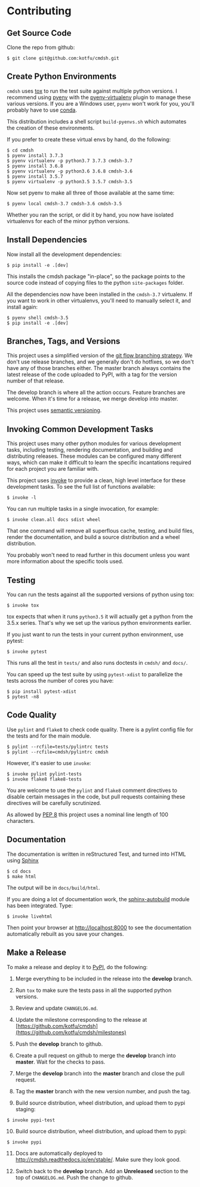 # Contributing


## Get Source Code

Clone the repo from github:
```
$ git clone git@github.com:kotfu/cmdsh.git
```


## Create Python Environments

`cmdsh` uses [tox](https://tox.readthedocs.io/en/latest/) to run the test suite against
multiple python versions. I recommend using [pyenv](https://github.com/pyenv/pyenv) with
the [pyenv-virtualenv](https://github.com/pyenv/pyenv-virtualenv) plugin to manage these
various versions. If you are a Windows user, `pyenv` won't work for you, you'll probably
have to use [conda](https://conda.io/).

This distribution includes a shell script `build-pyenvs.sh` which automates the creation
of these environments.

If you prefer to create these virtual envs by hand, do the following:
```
$ cd cmdsh
$ pyenv install 3.7.3
$ pyenv virtualenv -p python3.7 3.7.3 cmdsh-3.7
$ pyenv install 3.6.8
$ pyenv virtualenv -p python3.6 3.6.8 cmdsh-3.6
$ pyenv install 3.5.7
$ pyenv virtualenv -p python3.5 3.5.7 cmdsh-3.5
```

Now set pyenv to make all three of those available at the same time:
```
$ pyenv local cmdsh-3.7 cmdsh-3.6 cmdsh-3.5
```

Whether you ran the script, or did it by hand, you now have isolated virtualenvs for each
of the minor python versions.


## Install Dependencies

Now install all the development dependencies:
```
$ pip install -e .[dev]
```

This installs the cmdsh package "in-place", so the package points to the source code
instead of copying files to the python `site-packages` folder.

All the dependencies now have been installed in the `cmdsh-3.7` virtualenv. If you want to
work in other virtualenvs, you'll need to manually select it, and install again:
```
$ pyenv shell cmdsh-3.5
$ pip install -e .[dev]
```


## Branches, Tags, and Versions

This project uses a simplified version of the [git flow branching
strategy](http://nvie.com/posts/a-successful-git-branching-model/). We don't use release
branches, and we generally don't do hotfixes, so we don't have any of those branches
either. The master branch always contains the latest release of the code uploaded to PyPI,
with a tag for the version number of that release.

The develop branch is where all the action occurs. Feature branches are welcome. When it's
time for a release, we merge develop into master.

This project uses [semantic versioning](https://semver.org/).


## Invoking Common Development Tasks

This project uses many other python modules for various development tasks, including
testing, rendering documentation, and building and distributing releases. These modules
can be configured many different ways, which can make it difficult to learn the specific
incantations required for each project you are familiar with.

This project uses [invoke](http://www.pyinvoke.org) to provide a clean, high level
interface for these development tasks. To see the full list of functions available:
```
$ invoke -l
```

You can run multiple tasks in a single invocation, for example:
```
$ invoke clean.all docs sdist wheel
```

That one command will remove all superflous cache, testing, and build files, render the
documentation, and build a source distribution and a wheel distribution.

You probably won't need to read further in this document unless you want more information
about the specific tools used.


## Testing

You can run the tests against all the supported versions of python using tox:
```
$ invoke tox
```

tox expects that when it runs `python3.5` it will actually get a python from
the 3.5.x series. That's why we set up the various python environments earlier.

If you just want to run the tests in your current python environment, use
pytest:
```
$ invoke pytest
```

This runs all the test in `tests/` and also runs doctests in `cmdsh/` and `docs/`.

You can speed up the test suite by using `pytest-xdist` to parallelize the tests across
the number of cores you have:
```
$ pip install pytest-xdist
$ pytest -n8
```


## Code Quality

Use `pylint` and `flake8` to check code quality. There is a pylint config file for the
tests and for the main module.
```
$ pylint --rcfile=tests/pylintrc tests
$ pylint --rcfile=cmdsh/pylintrc cmdsh
```

However, it's easier to use `invoke`:
```
$ invoke pylint pylint-tests
$ invoke flake8 flake8-tests
```

You are welcome to use the `pylint` and `flake8` comment directives to disable certain
messages in the code, but pull requests containing these directives will be carefully
scrutinized.

As allowed by [PEP 8](https://www.python.org/dev/peps/pep-0008/#maximum-line-length) this
project uses a nominal line length of 100 characters.


## Documentation

The documentation is written in reStructured Test, and turned into HTML using
[Sphinx](http://www.sphinx-doc.org)
```
$ cd docs
$ make html
```

The output will be in `docs/build/html`.

If you are doing a lot of documentation work, the
[sphinx-autobuild](https://github.com/GaretJax/sphinx-autobuild) module has been
integrated. Type:
```
$ invoke livehtml
```

Then point your browser at [http://localhost:8000](http://localhost:8000) to see the
documentation automatically rebuilt as you save your changes.


## Make a Release

To make a release and deploy it to [PyPI](https://pypi.python.org/pypi), do the following:

1. Merge everything to be included in the release into the **develop** branch.

2. Run `tox` to make sure the tests pass in all the supported python versions.

3. Review and update `CHANGELOG.md`.

4. Update the milestone corresponding to the release at [https://github.com/kotfu/cmdsh](https://github.com/kotfu/cmdsh/milestones)

5. Push the **develop** branch to github.

6. Create a pull request on github to merge the **develop** branch into
   **master**. Wait for the checks to pass.

7. Merge the **develop** branch into the **master** branch and close the pull
   request.

8. Tag the **master** branch with the new version number, and push the tag.

9. Build source distribution, wheel distribution, and upload them to pypi staging:
```
$ invoke pypi-test
```

10. Build source distribution, wheel distribution, and upload them to pypi:
```
$ invoke pypi
```

11. Docs are automatically deployed to http://cmdsh.readthedocs.io/en/stable/.
   Make sure they look good.

12. Switch back to the **develop** branch. Add an **Unreleased** section to
    the top of `CHANGELOG.md`. Push the change to github.
